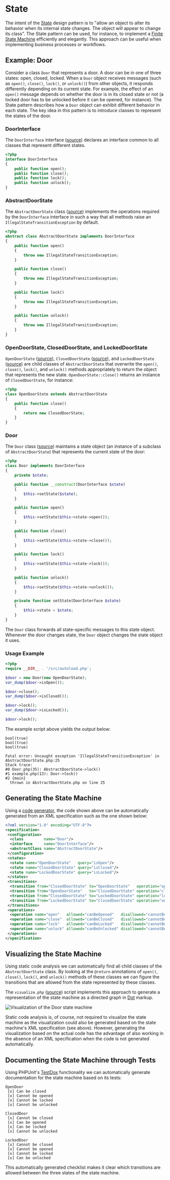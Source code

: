 # State

The intent of the [State](http://c2.com/cgi/wiki?StatePattern) design pattern is
to "allow an object to alter its behavior when its internal state changes. The
object will appear to change its class". The State pattern can be used, for
instance, to implement a [Finite State Machine](https://en.wikipedia.org/wiki/Finite-state_machine)
efficiently and elegantly. This approach can be useful when implementing
business processes or workflows.

## Example: Door

Consider a class `Door` that represents a door. A door can be in one of three
states: open, closed, locked. When a `Door` object receives messages (such as
`open()`, `close()`, `lock()`, or `unlock()`) from other objects, it responds
differently depending on its current state. For example, the effect of an
`open()` message depends on whether the door is in its closed state or not (a
locked door has to be unlocked before it can be opened, for instance). The State
pattern describes how a `Door` object can exhibit different behavior in each
state. The key idea in this pattern is to introduce classes to represent the
states of the door.

### DoorInterface

The `DoorInterface` interface ([source](example/src/DoorInterface.php))
declares an interface common to all classes that represent different
states.

```php
<?php
interface DoorInterface
{
    public function open();
    public function close();
    public function lock();
    public function unlock();
}
```

### AbstractDoorState

The `AbstractDoorState` class ([source](example/src/AbstractDoorState.php))
implements the operations required by the `DoorInterface` interface in such
a way that all methods raise an `IllegalStateTransitionException` by default.

```php
<?php
abstract class AbstractDoorState implements DoorInterface
{
    public function open()
    {
        throw new IllegalStateTransitionException;
    }

    public function close()
    {
        throw new IllegalStateTransitionException;
    }

    public function lock()
    {
        throw new IllegalStateTransitionException;
    }

    public function unlock()
    {
        throw new IllegalStateTransitionException;
    }
}
```

### OpenDoorState, ClosedDoorState, and LockedDoorState

`OpenDoorState` ([source](example/src/OpenDoorState.php)),
`ClosedDoorState` ([source](example/src/ClosedDoorState.php)),
and `LockedDoorState` ([source](example/src/LockedDoorState.php)) are child
classes of `AbstractDoorState` that overwrite the `open()`, `close()`, `lock()`,
and `unlock()` methods appropriately to return the object that represents the
new state. `OpenDoorState::close()` returns an instance of `ClosedDoorState`,
for instance:

```php
<?php
class OpenDoorState extends AbstractDoorState
{
    public function close()
    {
        return new ClosedDoorState;
    }
}
```

### Door

The `Door` class ([source](example/src/Door.php)) maintains a state object (an
instance of a subclass of `AbstractDoorState`) that represents the current
state of the door:

```php
<?php
class Door implements DoorInterface
{
    private $state;

    public function __construct(DoorInterface $state)
    {
        $this->setState($state);
    }

    public function open()
    {
        $this->setState($this->state->open());
    }

    public function close()
    {
        $this->setState($this->state->close());
    }

    public function lock()
    {
        $this->setState($this->state->lock());
    }

    public function unlock()
    {
        $this->setState($this->state->unlock());
    }

    private function setState(DoorInterface $state)
    {
        $this->state = $state;
    }
}
```

The `Door` class forwards all state-specific messages to this state object.
Whenever the door changes state, the `Door` object changes the state object it
uses.

### Usage Example

```php
<?php
require __DIR__ . '/src/autoload.php';

$door = new Door(new OpenDoorState);
var_dump($door->isOpen());

$door->close();
var_dump($door->isClosed());

$door->lock();
var_dump($door->isLocked());

$door->lock();
```

The example script above yields the output below:

    bool(true)
    bool(true)
    bool(true)

    Fatal error: Uncaught exception 'IllegalStateTransitionException' in AbstractDoorState.php:25
    Stack trace:
    #0 Door.php(35): AbstractDoorState->lock()
    #1 example.php(13): Door->lock()
    #2 {main}
      thrown in AbstractDoorState.php on line 25

## Generating the State Machine

Using a [code generator](generator/run.php), the code shown above can be
automatically generated from an XML specification such as the one shown below:

```xml
<?xml version="1.0" encoding="UTF-8"?>
<specification>
 <configuration>
  <class         name="Door"/>
  <interface     name="DoorInterface"/>
  <abstractClass name="AbstractDoorState"/>
 </configuration>
 <states>
  <state name="OpenDoorState"   query="isOpen"/>
  <state name="ClosedDoorState" query="isClosed"/>
  <state name="LockedDoorState" query="isLocked"/>
 </states>
 <transitions>
  <transition from="ClosedDoorState" to="OpenDoorState"   operation="open"/>
  <transition from="OpenDoorState"   to="ClosedDoorState" operation="close"/>
  <transition from="ClosedDoorState" to="LockedDoorState" operation="lock"/>
  <transition from="LockedDoorState" to="ClosedDoorState" operation="unlock"/>
 </transitions>
 <operations>
  <operation name="open"   allowed="canBeOpened"   disallowed="cannotBeOpened"/>
  <operation name="close"  allowed="canBeClosed"   disallowed="cannotBeClosed"/>
  <operation name="lock"   allowed="canBeLocked"   disallowed="cannotBeLocked"/>
  <operation name="unlock" allowed="canBeUnlocked" disallowed="cannotBeUnlocked"/>
 </operations>
</specification>
```

## Visualizing the State Machine

Using static code analysis we can automatically find all child classes of the
`AbstractDoorState` class. By looking at the `@return` annotations of `open()`,
`close()`, `lock()`, and `unlock()` methods of these classes we can figure the
transitions that are allowed from the state represented by these classes.

The `visualize.php` ([source](build/visualize.php)) script implements this
approach to generate a representation of the state machine as a directed graph
in [Dot](http://graphviz.org) markup.

![Visualization of the Door state machine](build/graph.png)

Static code analysis is, of course, not required to visualize the state machine
as the visualization could also be generated based on the state machine's XML
specification (see above). However, generating the visualization based on the
actual code has the advantage of also working in the absence of an XML
specification when the code is not generated automatically.

## Documenting the State Machine through Tests

Using PHPUnit's [TestDox](http://phpunit.de/manual/current/en/other-uses-for-tests.html#other-uses-for-tests.agile-documentation)
functionality we can automatically generate documentation for the state
machine based on its tests:

    OpenDoor
     [x] Can be closed
     [x] Cannot be opened
     [x] Cannot be locked
     [x] Cannot be unlocked

    ClosedDoor
     [x] Cannot be closed
     [x] Can be opened
     [x] Can be locked
     [x] Cannot be unlocked

    LockedDoor
     [x] Cannot be closed
     [x] Cannot be opened
     [x] Cannot be locked
     [x] Can be unlocked

This automatically generated checklist makes it clear which transitions are
allowed between the three states of the state machine.
